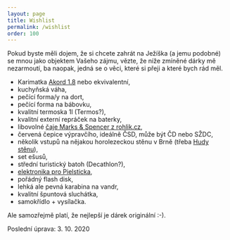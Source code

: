 ```yaml
---
layout: page
title: Wishlist
permalink: /wishlist
order: 100
---
```


Pokud byste měli dojem, že si chcete zahrát na Ježíška (a jemu podobné) se mnou
jako objektem Vašeho zájmu, vězte, že níže zmíněné dárky mě nezarmoutí, ba
naopak, jedná se o věci, které si přeji a které bych rád měl.

 * Karimatka [Akord 1.8](https://www.huskycz.cz/karimatky-economy-akord-1-8-modra) nebo ekvivalentní,
 * kuchyňská váha,
 * pečící forma/y na dort,
 * pečící forma na bábovku,
 * kvalitní termoska 1l (Termos?),
 * kvalitní externí repráček na baterky,
 * libovolné [čaje Marks & Spencer z rohlik.cz](https://www.rohlik.cz/c300108007-caj/znacka/marks-spencer),
 * červená čepice výpravčího, ideálně ČSD, může být ČD nebo SŽDC,
 * několik vstupů na nějakou horolezeckou stěnu v Brně (třeba
   [Hudy stěnu](http://www.hudysteny.cz/brno/cenik/vstupne-a-permanentky)),
 * set ešusů,
 * střední turistický batoh (Decathlon?),
 * [elektronika pro Pielsticka](http://ttmodelar.eu/index.php?route=product%2Fproduct&product_id=18771),
 * pořádný flash disk,
 * lehká ale pevná karabina na vandr,
 * kvalitní špuntová sluchátka,
 * samokřídlo + vysílačka.

Ale samozřejmě platí, že nejlepší je dárek originální :-).

Poslední úprava: 3. 10. 2020
